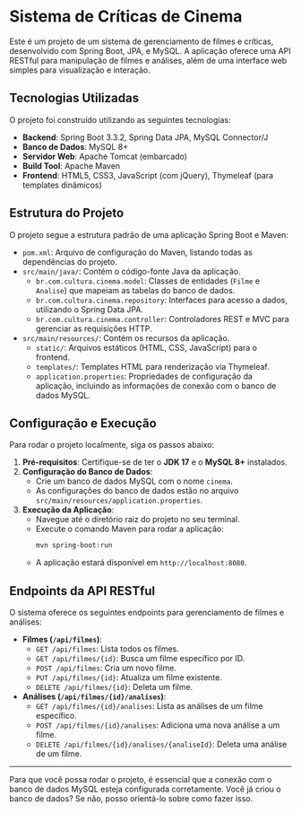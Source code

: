 # Sistema de Críticas de Cinema

Este é um projeto de um sistema de gerenciamento de filmes e críticas, desenvolvido com Spring Boot, JPA, e MySQL. A aplicação oferece uma API RESTful para manipulação de filmes e análises, além de uma interface web simples para visualização e interação.

## Tecnologias Utilizadas

O projeto foi construído utilizando as seguintes tecnologias:

* **Backend**: Spring Boot 3.3.2, Spring Data JPA, MySQL Connector/J
* **Banco de Dados**: MySQL 8+
* **Servidor Web**: Apache Tomcat (embarcado)
* **Build Tool**: Apache Maven
* **Frontend**: HTML5, CSS3, JavaScript (com jQuery), Thymeleaf (para templates dinâmicos)

## Estrutura do Projeto

O projeto segue a estrutura padrão de uma aplicação Spring Boot e Maven:

* `pom.xml`: Arquivo de configuração do Maven, listando todas as dependências do projeto.
* `src/main/java/`: Contém o código-fonte Java da aplicação.
    * `br.com.cultura.cinema.model`: Classes de entidades (`Filme` e `Analise`) que mapeiam as tabelas do banco de dados.
    * `br.com.cultura.cinema.repository`: Interfaces para acesso a dados, utilizando o Spring Data JPA.
    * `br.com.cultura.cinema.controller`: Controladores REST e MVC para gerenciar as requisições HTTP.
* `src/main/resources/`: Contém os recursos da aplicação.
    * `static/`: Arquivos estáticos (HTML, CSS, JavaScript) para o frontend.
    * `templates/`: Templates HTML para renderização via Thymeleaf.
    * `application.properties`: Propriedades de configuração da aplicação, incluindo as informações de conexão com o banco de dados MySQL.

## Configuração e Execução

Para rodar o projeto localmente, siga os passos abaixo:

1.  **Pré-requisitos**: Certifique-se de ter o **JDK 17** e o **MySQL 8+** instalados.
2.  **Configuração do Banco de Dados**:
    * Crie um banco de dados MySQL com o nome `cinema`.
    * As configurações do banco de dados estão no arquivo `src/main/resources/application.properties`.
3.  **Execução da Aplicação**:
    * Navegue até o diretório raiz do projeto no seu terminal.
    * Execute o comando Maven para rodar a aplicação:
        ```bash
        mvn spring-boot:run
        ```
    * A aplicação estará disponível em `http://localhost:8080`.

## Endpoints da API RESTful

O sistema oferece os seguintes endpoints para gerenciamento de filmes e análises:

* **Filmes (`/api/filmes`)**:
    * `GET /api/filmes`: Lista todos os filmes.
    * `GET /api/filmes/{id}`: Busca um filme específico por ID.
    * `POST /api/filmes`: Cria um novo filme.
    * `PUT /api/filmes/{id}`: Atualiza um filme existente.
    * `DELETE /api/filmes/{id}`: Deleta um filme.
* **Análises (`/api/filmes/{id}/analises`)**:
    * `GET /api/filmes/{id}/analises`: Lista as análises de um filme específico.
    * `POST /api/filmes/{id}/analises`: Adiciona uma nova análise a um filme.
    * `DELETE /api/filmes/{id}/analises/{analiseId}`: Deleta uma análise de um filme.

---

Para que você possa rodar o projeto, é essencial que a conexão com o banco de dados MySQL esteja configurada corretamente. Você já criou o banco de dados? Se não, posso orientá-lo sobre como fazer isso.